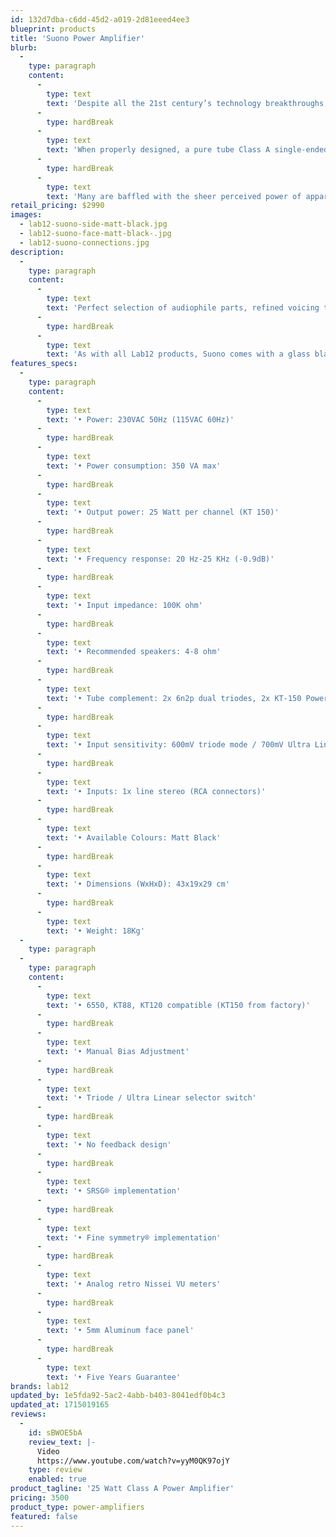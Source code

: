 ```yaml
---
id: 132d7dba-c6dd-45d2-a019-2d81eeed4ee3
blueprint: products
title: 'Suono Power Amplifier'
blurb:
  -
    type: paragraph
    content:
      -
        type: text
        text: 'Despite all the 21st century’s technology breakthroughs, there is still something very special, different and endearing about tube amplifiers.'
      -
        type: hardBreak
      -
        type: text
        text: 'When properly designed, a pure tube Class A single-ended power amplifier like Suono can bring immense pleasure along with the highest emotional involvement factor and the most intimate music listening experience.'
      -
        type: hardBreak
      -
        type: text
        text: 'Many are baffled with the sheer perceived power of apparently low-powered tube amplifiers, but with the right design choices there is no doubt that this is possible and Suono proves this to be truth. Suono’s 25W per channel deliver the most intriguing and involving sound performance that will engage the listener for hours without any listening fatigue.'
retail_pricing: $2990
images:
  - lab12-suono-side-matt-black.jpg
  - lab12-suono-face-matt-black-.jpg
  - lab12-suono-connections.jpg
description:
  -
    type: paragraph
    content:
      -
        type: text
        text: 'Perfect selection of audiophile parts, refined voicing tests and numerous hours of actual listening have allowed us to create the finest octal tube based amplifier which offers both Triode and Ultra Linear mode at the tip of the switch.'
      -
        type: hardBreak
      -
        type: text
        text: 'As with all Lab12 products, Suono comes with a glass blasting anodizing finish'
features_specs:
  -
    type: paragraph
    content:
      -
        type: text
        text: '• Power: 230VAC 50Hz (115VAC 60Hz)'
      -
        type: hardBreak
      -
        type: text
        text: '• Power consumption: 350 VA max'
      -
        type: hardBreak
      -
        type: text
        text: '• Output power: 25 Watt per channel (KT 150)'
      -
        type: hardBreak
      -
        type: text
        text: '• Frequency response: 20 Hz-25 KHz (-0.9dB)'
      -
        type: hardBreak
      -
        type: text
        text: '• Input impedance: 100K ohm'
      -
        type: hardBreak
      -
        type: text
        text: '• Recommended speakers: 4-8 ohm'
      -
        type: hardBreak
      -
        type: text
        text: '• Tube complement: 2x 6n2p dual triodes, 2x KT-150 Power Pentodes'
      -
        type: hardBreak
      -
        type: text
        text: '• Input sensitivity: 600mV triode mode / 700mV Ultra Linear mode'
      -
        type: hardBreak
      -
        type: text
        text: '• Inputs: 1x line stereo (RCA connectors)'
      -
        type: hardBreak
      -
        type: text
        text: '• Available Colours: Matt Black'
      -
        type: hardBreak
      -
        type: text
        text: '• Dimensions (WxHxD): 43x19x29 cm'
      -
        type: hardBreak
      -
        type: text
        text: '• Weight: 18Kg'
  -
    type: paragraph
  -
    type: paragraph
    content:
      -
        type: text
        text: '• 6550, KT88, KT120 compatible (KT150 from factory)'
      -
        type: hardBreak
      -
        type: text
        text: '• Manual Bias Adjustment'
      -
        type: hardBreak
      -
        type: text
        text: '• Triode / Ultra Linear selector switch'
      -
        type: hardBreak
      -
        type: text
        text: '• No feedback design'
      -
        type: hardBreak
      -
        type: text
        text: '• SRSG® implementation'
      -
        type: hardBreak
      -
        type: text
        text: '• Fine symmetry® implementation'
      -
        type: hardBreak
      -
        type: text
        text: '• Analog retro Nissei VU meters'
      -
        type: hardBreak
      -
        type: text
        text: '• 5mm Aluminum face panel'
      -
        type: hardBreak
      -
        type: text
        text: '• Five Years Guarantee'
brands: lab12
updated_by: 1e5fda92-5ac2-4abb-b403-8041edf0b4c3
updated_at: 1715019165
reviews:
  -
    id: sBWOE5bA
    review_text: |-
      Video
      https://www.youtube.com/watch?v=yyM0QK97ojY
    type: review
    enabled: true
product_tagline: '25 Watt Class A Power Amplifier'
pricing: 3500
product_type: power-amplifiers
featured: false
---
```

